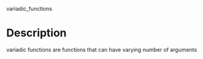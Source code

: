 variadic_functions
# Description
variadic functions are functions that can have varying number of arguments

